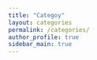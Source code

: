 ```yaml
---
title: "Categoy"
layout: categories
permalink: /categories/
author_profile: true
sidebar_main: true
---
```

